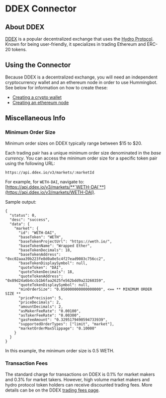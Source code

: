 # DDEX Connector

## About DDEX

[DDEX](https://ddex.io) is a popular decentralized exchange that uses the [Hydro Protocol](https://hydroprotocol.io/). Known for being user-friendly, it specializes in trading Ethereum and ERC-20 tokens.

## Using the Connector

Because DDEX is a decentralized exchange, you will need an independent cryptocurrency wallet and an ethereum node in order to use Hummingbot. See below for information on how to create these:

* [Creating a crypto wallet](/installation/wallet)
* [Creating an ethereum node](/installation/node/node)

## Miscellaneous Info

### Minimum Order Size

Minimum order sizes on DDEX typically range between $15 to $20.

Each trading pair has a unique minimum order size denominated in the *base currency*.  You can access the minimum order size for a specific token pair using the following URL:

```
https://api.ddex.io/v3/markets/:marketId
```

For example, for `WETH-DAI`, navigate to: [https://api.ddex.io/v3/markets/**`WETH-DAI`**](https://api.ddex.io/v3/markets/WETH-DAI).

Sample output:

```
{
  "status": 0,
  "desc": "success",
  "data": {
    "market": {
      "id": "WETH-DAI",
      "baseToken": "WETH",
      "baseTokenProjectUrl": "https://weth.io/",
      "baseTokenName": "Wrapped Ether",
      "baseTokenDecimals": 18,
      "baseTokenAddress": "0xc02aaa39b223fe8d0a0e5c4f27ead9083c756cc2",
      "baseTokenDisplaySymbol": null,
      "quoteToken": "DAI",
      "quoteTokenDecimals": 18,
      "quoteTokenAddress": "0x89d24a6b4ccb1b6faa2625fe562bdd9a23260359",
      "quoteTokenDisplaySymbol": null,
      "minOrderSize": "0.050000000000000000", <== ** MINIMUM ORDER SIZE **
      "pricePrecision": 5,
      "priceDecimals": 2,
      "amountDecimals": 2,
      "asMakerFeeRate": "0.00100",
      "asTakerFeeRate": "0.00300",
      "gasFeeAmount": "0.3295179490594733939",
      "supportedOrderTypes": ["limit", "market"],
      "marketOrderMaxSlippage": "0.10000"
    }
  }
}
```

In this example, the minimum order size is 0.5 WETH.

### Transaction Fees

The standard charge for transactions on DDEX is 0.1% for market makers and 0.3% for market takers. However, high volume market makers and hydro protocol token holders can receive discounted trading fees. More details can be on the DDEX [trading fees page](https://ddex.zendesk.com/hc/en-us/articles/115004535333-DDEX-1-0-Fees-Update).
